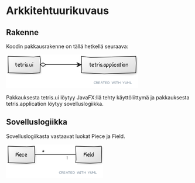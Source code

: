 # Arkkitehtuurikuvaus

## Rakenne

Koodin pakkausrakenne on tällä hetkellä seuraava:

<img src="https://github.com/Jannepen/ot-harjoitustyo/blob/master/dokumentaatio/kuvat/pakkauskaavio.png">

Pakkauksesta tetris.ui löytyy JavaFX:llä tehty käyttöliittymä ja pakkauksesta tetris.application löytyy sovelluslogiikka.

## Sovelluslogiikka

Sovelluslogiikasta vastaavat luokat Piece ja Field.

<img src="https://github.com/Jannepen/ot-harjoitustyo/blob/master/dokumentaatio/kuvat/luokkakaavio.png">
